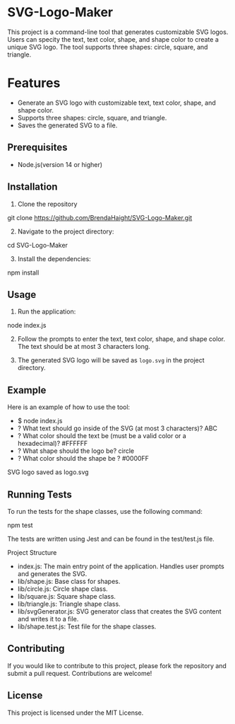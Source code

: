 # SVG-Logo-Maker

This project is a command-line tool that generates customizable SVG logos. Users can specity the text, text color, shape, and shape color to create a unique SVG logo. The tool supports three shapes: circle, square, and triangle.

# Features

- Generate an SVG logo with customizable text, text color, shape, and shape color.
- Supports three shapes: circle, square, and triangle.
- Saves the generated SVG to a file.

## Prerequisites

- Node.js(version 14 or higher)

## Installation

1. Clone the repository

git clone https://github.com/BrendaHaight/SVG-Logo-Maker.git

2. Navigate to the project directory:

cd SVG-Logo-Maker

3. Install the dependencies:

npm install

## Usage

1. Run the application:

node index.js

2. Follow the prompts to enter the text, text color, shape, and shape color. The text should be at most 3 characters long.

3. The generated SVG logo will be saved as `logo.svg` in the project directory.

## Example

Here is an example of how to use the tool:

- $ node index.js
- ? What text should go inside of the SVG (at most 3 characters)? ABC
- ? What color should the text be (must be a valid color or a hexadecimal)? #FFFFFF
- ? What shape should the logo be? circle
- ? What color should the shape be ? #0000FF

SVG logo saved as logo.svg

## Running Tests

To run the tests for the shape classes, use the following command:

npm test

The tests are written using Jest and can be found in the test/test.js file.

Project Structure

- index.js: The main entry point of the application. Handles user prompts and generates the SVG.
- lib/shape.js: Base class for shapes.
- lib/circle.js: Circle shape class.
- lib/square.js: Square shape class.
- lib/triangle.js: Triangle shape class.
- lib/svgGenerator.js: SVG generator class that creates the SVG content and writes it to a file.
- lib/shape.test.js: Test file for the shape classes.

## Contributing

If you would like to contribute to this project, please fork the repository and submit a pull request. Contributions are welcome!

## License

This project is licensed under the MIT License.
